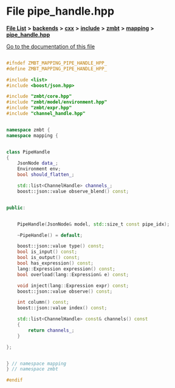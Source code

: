 

# File pipe\_handle.hpp

[**File List**](files.md) **>** [**backends**](dir_e0e3bad64fbfd08934d555b945409197.md) **>** [**cxx**](dir_2a0640ff8f8d193383b3226ce9e70e40.md) **>** [**include**](dir_33cabc3ab2bb40d6ea24a24cae2f30b8.md) **>** [**zmbt**](dir_2115e3e51895e4107b806d6d2319263e.md) **>** [**mapping**](dir_84d9d905044f75949470ced2679fed92.md) **>** [**pipe\_handle.hpp**](pipe__handle_8hpp.md)

[Go to the documentation of this file](pipe__handle_8hpp.md)


```C++

#ifndef ZMBT_MAPPING_PIPE_HANDLE_HPP_
#define ZMBT_MAPPING_PIPE_HANDLE_HPP_

#include <list>
#include <boost/json.hpp>

#include "zmbt/core.hpp"
#include "zmbt/model/environment.hpp"
#include "zmbt/expr.hpp"
#include "channel_handle.hpp"


namespace zmbt {
namespace mapping {


class PipeHandle
{
    JsonNode data_;
    Environment env;
    bool should_flatten_;

    std::list<ChannelHandle> channels_;
    boost::json::value observe_blend() const;


public:


    PipeHandle(JsonNode& model, std::size_t const pipe_idx);

    ~PipeHandle() = default;

    boost::json::value type() const;
    bool is_input() const;
    bool is_output() const;
    bool has_expression() const;
    lang::Expression expression() const;
    bool overload(lang::Expression& e) const;

    void inject(lang::Expression expr) const;
    boost::json::value observe() const;

    int column() const;
    boost::json::value index() const;

    std::list<ChannelHandle> const& channels() const
    {
        return channels_;
    }

};


} // namespace mapping
} // namespace zmbt

#endif
```



